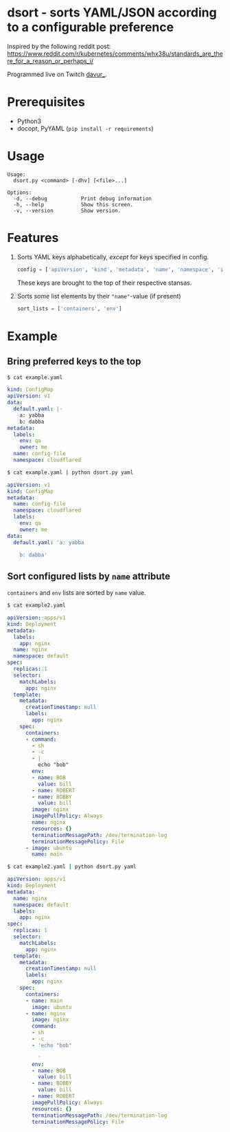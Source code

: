 # dsort - sorts YAML/JSON according to a configurable preference

Inspired by the following reddit post:
https://www.reddit.com/r/kubernetes/comments/whx38u/standards_are_there_for_a_reason_or_perhaps_i/

Programmed live on Twitch [davur_](https://www.twitch.tv/davur_).


# Prerequisites

- Python3
- docopt, PyYAML (`pip install -r requirements`)

# Usage

```
Usage:
  dsort.py <command> [-dhv] [<file>...]

Options:
  -d, --debug           Print debug information
  -h, --help            Show this screen.
  -v, --version         Show version.
```

# Features

1. Sorts YAML keys alphabetically, _except_ for keys specified in config.

	```Python
	config = ['apiVersion', 'kind', 'metadata', 'name', 'namespace', 'image']
	```
   
   These keys are brought to the top of their respective stansas.

2. Sorts _some_ list elements by their `"name"`-value (if present)

	```Python
	sort_lists = ['containers', 'env']
	```



# Example

## Bring preferred keys to the top

```bash
$ cat example.yaml
```

```YAML
kind: ConfigMap
apiVersion: v1
data:
  default.yaml: |-
    a: yabba
    b: dabba
metadata:
  labels:
    env: qa
    owner: me
  name: config-file
  namespace: cloudflared
```

```bash
$ cat example.yaml | python dsort.py yaml
```

```YAML
apiVersion: v1
kind: ConfigMap
metadata:
  name: config-file
  namespace: cloudflared
  labels:
    env: qa
    owner: me
data:
  default.yaml: 'a: yabba

    b: dabba'
```

## Sort configured lists by `name` attribute

`containers` and `env` lists are sorted by `name` value.

```bash
$ cat example2.yaml
```

```YAML
apiVersion: apps/v1
kind: Deployment
metadata:
  labels:
    app: nginx
  name: nginx
  namespace: default
spec:
  replicas: 1
  selector:
    matchLabels:
      app: nginx
  template:
    metadata:
      creationTimestamp: null
      labels:
        app: nginx
    spec:
      containers:
      - command:
        - sh
        - -c
        - |
          echo "bob"
        env:
        - name: BOB
          value: bill
        - name: ROBERT
        - name: BOBBY
          value: bill
        image: nginx
        imagePullPolicy: Always
        name: nginx
        resources: {}
        terminationMessagePath: /dev/termination-log
        terminationMessagePolicy: File
      - image: ubuntu
        name: main
```

```bash
$ cat example2.yaml | python dsort.py yaml
```

```YAML
apiVersion: apps/v1
kind: Deployment
metadata:
  name: nginx
  namespace: default
  labels:
    app: nginx
spec:
  replicas: 1
  selector:
    matchLabels:
      app: nginx
  template:
    metadata:
      creationTimestamp: null
      labels:
        app: nginx
    spec:
      containers:
      - name: main
        image: ubuntu
      - name: nginx
        image: nginx
        command:
        - sh
        - -c
        - 'echo "bob"

          '
        env:
        - name: BOB
          value: bill
        - name: BOBBY
          value: bill
        - name: ROBERT
        imagePullPolicy: Always
        resources: {}
        terminationMessagePath: /dev/termination-log
        terminationMessagePolicy: File
```
